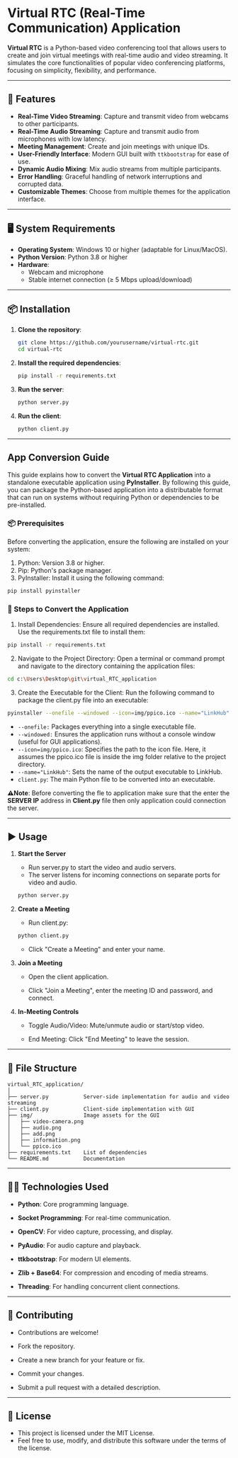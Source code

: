 # Virtual RTC (Real-Time Communication) Application

**Virtual RTC** is a Python-based video conferencing tool that allows users to create and join virtual meetings with real-time audio and video streaming. It simulates the core functionalities of popular video conferencing platforms, focusing on simplicity, flexibility, and performance.

---

## 🚀 Features

- **Real-Time Video Streaming**: Capture and transmit video from webcams to other participants.
- **Real-Time Audio Streaming**: Capture and transmit audio from microphones with low latency.
- **Meeting Management**: Create and join meetings with unique IDs.
- **User-Friendly Interface**: Modern GUI built with `ttkbootstrap` for ease of use.
- **Dynamic Audio Mixing**: Mix audio streams from multiple participants.
- **Error Handling**: Graceful handling of network interruptions and corrupted data.
- **Customizable Themes**: Choose from multiple themes for the application interface.

---

## 🖥️ System Requirements

- **Operating System**: Windows 10 or higher (adaptable for Linux/MacOS).
- **Python Version**: Python 3.8 or higher
- **Hardware**:
  - Webcam and microphone
  - Stable internet connection (≥ 5 Mbps upload/download)

---

## 📦 Installation

1. **Clone the repository**:
   ```bash
   git clone https://github.com/yourusername/virtual-rtc.git
   cd virtual-rtc

2. **Install the required dependencies**:
    ```bash
    pip install -r requirements.txt

3. **Run the server**:
    ```bash
    python server.py

4. **Run the client**:
    ```bash
    python client.py

---

##  App Conversion Guide

This guide explains how to convert the **Virtual RTC Application** into a standalone executable application using **PyInstaller**. By following this guide, you can package the Python-based application into a distributable format that can run on systems without requiring Python or dependencies to be pre-installed.

### 📦 Prerequisites

Before converting the application, ensure the following are installed on your system:

1. Python: Version 3.8 or higher.
2. Pip: Python's package manager.
3. PyInstaller: Install it using the following command:

```bash
pip install pyinstaller
```

### 🔧 Steps to Convert the Application

1. Install Dependencies:
Ensure all required dependencies are installed. Use the requirements.txt file to install them:

```bash
pip install -r requirements.txt
```
2. Navigate to the Project Directory:
Open a terminal or command prompt and navigate to the directory containing the application files:
```bash
cd c:\Users\Desktop\git\virtual_RTC_application
```

3. Create the Executable for the Client:
Run the following command to package the client.py file into an executable:
```bash
pyinstaller --onefile --windowed --icon=img/ppico.ico --name="LinkHub" client.py
```

- ```--onefile:``` Packages everything into a single executable file.
- ```--windowed:``` Ensures the application runs without a console window (useful for GUI applications).
- ```--icon=img/ppico.ico```: Specifies the path to the icon file. Here, it assumes the ppico.ico file is inside the img folder relative to the project directory.
- ```--name="LinkHub"```: Sets the name of the output executable to LinkHub.
- ```client.py```: The main Python file to be converted into an executable.

**⚠️Note**: Before converting the fle to application make sure that the enter the **SERVER IP** address in **Client.py** file then only application could connection the server. 

---
## ▶️ Usage

1. **Start the Server**
    - Run server.py to start the video and audio servers.
    - The server listens for incoming connections on separate ports for video and audio.

    ```bash
    python server.py


2. **Create a Meeting**
    - Run client.py:

    ```bash
    python client.py
    ```
    - Click "Create a Meeting" and enter your name.

3. **Join a Meeting**
    - Open the client application.

    - Click "Join a Meeting", enter the meeting ID and password, and connect.

4. **In-Meeting Controls**
    - Toggle Audio/Video: Mute/unmute audio or start/stop video.

    - End Meeting: Click "End Meeting" to leave the session.

---

## 📁 File Structure

    virtual_RTC_application/
    │
    ├── server.py           Server-side implementation for audio and video streaming
    ├── client.py           Client-side implementation with GUI
    ├── img/                Image assets for the GUI
    │   ├── video-camera.png
    │   ├── audio.png
    │   ├── add.png
    │   ├── information.png
    │   └── ppico.ico
    ├── requirements.txt    List of dependencies
    └── README.md           Documentation

---

## 🧑‍💻 Technologies Used
- **Python**: Core programming language.

- **Socket Programming**: For real-time communication.

- **OpenCV**: For video capture, processing, and display.

- **PyAudio**: For audio capture and playback.

- **ttkbootstrap**: For modern UI elements.

- **Zlib + Base64**: For compression and encoding of media streams.

- **Threading**: For handling concurrent client connections.

---

## 🤝 Contributing
- Contributions are welcome!

- Fork the repository.

- Create a new branch for your feature or fix.

- Commit your changes.

- Submit a pull request with a detailed description.

---

## 📄 License
- This project is licensed under the MIT License.
- Feel free to use, modify, and distribute this software under the terms of the license.